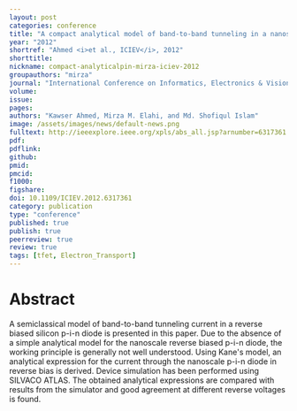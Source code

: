 ```yaml
---
layout: post
categories: conference
title: "A compact analytical model of band-to-band tunneling in a nanoscale p-i-n diode"
year: "2012"
shortref: "Ahmed <i>et al., ICIEV</i>, 2012"
shorttitle:
nickname: compact-analyticalpin-mirza-iciev-2012
groupauthors: "mirza"
journal: "International Conference on Informatics, Electronics & Vision (ICIEV)"
volume:
issue: 
pages:
authors: "Kawser Ahmed, Mirza M. Elahi, and Md. Shofiqul Islam"
image: /assets/images/news/default-news.png
fulltext: http://ieeexplore.ieee.org/xpls/abs_all.jsp?arnumber=6317361
pdf: 
pdflink: 
github: 
pmid: 
pmcid: 
f1000: 
figshare: 
doi: 10.1109/ICIEV.2012.6317361
category: publication
type: "conference"
published: true
publish: true
peerreview: true
review: true
tags: [tfet, Electron_Transport]
---
```


# Abstract 

A semiclassical model of band-to-band tunneling current in a reverse biased silicon p-i-n diode is presented in this paper. Due to the absence of a simple analytical model for the nanoscale reverse biased p-i-n diode, the working principle is generally not well understood. Using Kane's model, an analytical expression for the current through the nanoscale p-i-n diode in reverse bias is derived. Device simulation has been performed using SILVACO ATLAS. The obtained analytical expressions are compared with results from the simulator and good agreement at different reverse voltages is found.

